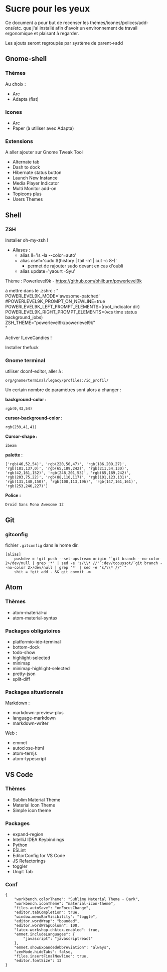 # Sucre pour les yeux

Ce document a pour but de recenser les thèmes/icones/polices/add-ons/etc. que j'ai installé afin d'avoir un environnement de travail ergonomique et plaisant à regarder.

Les ajouts seront regroupés par système de parent->add

## Gnome-shell

### Thèmes

Au choix :

* Arc
* Adapta (flat)

### Icones

* Arc
* Paper (à utiliser avec Adapta)

### Extensions

A aller ajouter sur Gnome Tweak Tool

* Alternate tab
* Dash to dock
* Hibernate status button
* Launch New Instance
* Media Player Indicator
* Multi Monitor add-on
* Topicons plus
* Users Themes

## Shell

### ZSH

Installer oh-my-zsh !

- Aliases :
	- alias ll='ls -la --color=auto'
	- alias osef='sudo $(history | tail -n1 | cut -c 8-)'
		- permet de rajouter sudo devant en cas d'oubli
	- alias update='yaourt -Syu'

Thème : Powerlevel9k -
https://github.com/bhilburn/powerlevel9k

à mettre dans le .zshrc :
"  
POWERLEVEL9K_MODE='awesome-patched'  
#POWERLEVEL9K_PROMPT_ON_NEWLINE=true  
POWERLEVEL9K_LEFT_PROMPT_ELEMENTS=(root_indicator dir)  
POWERLEVEL9K_RIGHT_PROMPT_ELEMENTS=(vcs time status background_jobs)  
ZSH_THEME="powerlevel9k/powerlevel9k"  
"

Activer ILoveCandies !

Installer thefuck

### Gnome terminal

utiliser dconf-editor, aller à :
```
org/gnome/terminal/legacy/profiles:/id_profil/
```

Un certain nombre de paramètres sont alors à changer :

**background-color :**
```
rgb(0,43,54)
```

**cursor-background-color :**
```
rgb(239,41,41)
```

**Cursor-shape :**
```
ibeam
```

**palette :**
```
['rgb(46,52,54)', 'rgb(220,50,47)', 'rgb(186,209,27)', 'rgb(181,137,0)', 'rgb(65,189,242)', 'rgb(211,54,130)', 'rgb(42,161,152)', 'rgb(248,201,53)', 'rgb(65,189,242)', 'rgb(203,75,22)', 'rgb(88,110,117)', 'rgb(101,123,131)', 'rgb(131,148,150)', 'rgb(108,113,196)', 'rgb(147,161,161)', 'rgb(253,246,227)']
```

**Police :**
```
Droid Sans Mono Awesome 12
```

## Git

### gitconfig

fichier `.gitconfig` dans le home dir.

```
[alias]
	pushdev = !git push --set-upstream origin "`git branch --no-color 2>/dev/null | grep '*' | sed -e 's/\\* //'`:dev/tcoussot/`git branch --no-color 2>/dev/null | grep '*' | sed -e 's/\\* //'`"
	shit = !git add . && git commit -m
```

## Atom

### Thèmes

* atom-material-ui
* atom-material-syntax

### Packages obligatoires

* platformio-ide-terminal
* bottom-dock
* todo-show
* highlight-selected
* minimap
* minimap-highlight-selected
* pretty-json
* split-diff

### Packages situationnels

Markdown :

* markdown-preview-plus
* language-markdown
* markdown-writer

Web :

* emmet
* autoclose-html
* atom-ternjs
* atom-typescript

## VS Code

### Thèmes

* Sublim Material Theme
* Material Icon Theme
* Simple icon theme

### Packages

* expand-region
* IntelliJ IDEA Keybindings
* Python
* ESLint
* EditorConfig for VS Code
* JS Refactorings
* toggler
* Ungit Tab

### Conf

```
{
    "workbench.colorTheme": "Sublime Material Theme - Dark",
    "workbench.iconTheme": "material-icon-theme",
    "files.autoSave": "onFocusChange",
    "editor.tabCompletion": true,
    "window.menuBarVisibility": "toggle",
    "editor.wordWrap": "bounded",
    "editor.wordWrapColumn": 100,
    "latex-workshop.chktex.enabled": true,
    "emmet.includeLanguages": {
        "javascript": "javascriptreact"
    },
    "emmet.showExpandedAbbreviation": "always",
    "zenMode.hideTabs": false,
    "files.insertFinalNewline": true,
    "editor.fontSize": 13
}
```
